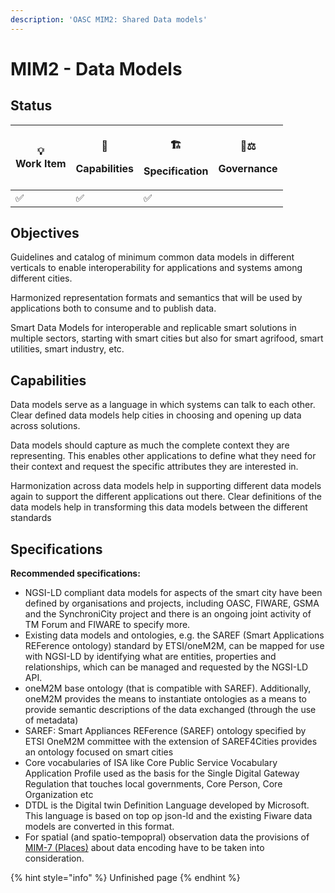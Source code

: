 ```yaml
---
description: 'OASC MIM2: Shared Data models'
---
```


# MIM2 - Data Models

## Status <a href="mim1-contextinformationmanagement-goal" id="mim1-contextinformationmanagement-goal"></a>

| <p>💡<br>Work Item</p> | <p>🧩</p><p>Capabilities</p> | <p>🏗</p><p>Specification</p> | <p>👩⚖</p><p>Governance</p> |
| ---------------------- | ---------------------------- | ----------------------------- | --------------------------- |
| ✅                      | ✅                            | ✅                             |                             |

## Objectives

Guidelines and catalog of minimum common data models in different verticals to enable interoperability for applications and systems among different cities.

Harmonized representation formats and semantics that will be used by applications both to consume and to publish data.

Smart Data Models for interoperable and replicable smart solutions in multiple sectors, starting with smart cities but also for smart agrifood, smart utilities, smart industry, etc.

## Capabilities

Data models serve as a language in which systems can talk to each other. Clear defined data models help cities in choosing and opening up data across solutions.

Data models should capture as much the complete context they are representing. This enables other applications to define what they need for their context and request the specific attributes they are interested in.

Harmonization across data models help in supporting different data models again to support the different applications out there. Clear definitions of the data models help in transforming this data models between the different standards

## Specifications

**Recommended specifications:**

* NGSI-LD compliant data models for aspects of the smart city have been defined by organisations and projects, including OASC, FIWARE, GSMA and the SynchroniCity project and there is an ongoing joint activity of TM Forum and FIWARE to specify more.
* Existing data models and ontologies, e.g. the SAREF (Smart Applications REFerence ontology) standard by ETSI/oneM2M, can be mapped for use with NGSI-LD by identifying what are entities, properties and relationships, which can be managed and requested by the NGSI-LD API.
* oneM2M base ontology (that is compatible with SAREF). Additionally, oneM2M provides the means to instantiate ontologies as a means to provide semantic descriptions of the data exchanged (through the use of metadata)
* SAREF: Smart Appliances REFerence (SAREF) ontology specified by ETSI OneM2M committee with the extension of SAREF4Cities provides an ontology focused on smart cities
* Core vocabularies of ISA like Core Public Service Vocabulary Application Profile used as the basis for the Single Digital Gateway Regulation that touches local governments, Core Person, Core Organization etc
* DTDL is the Digital twin Definition Language developed by Microsoft. This language is based on top op json-ld and the existing Fiware data models are converted in this format.
* For spatial (and spatio-tempopral) observation data the provisions of [MIM-7 (Places)](oasc-mim7-places.md) about data encoding have to be taken into consideration.

{% hint style="info" %}
Unfinished page
{% endhint %}
